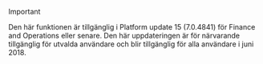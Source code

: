 > [!IMPORTANT]
> Den här funktionen är tillgänglig i Platform update 15 (7.0.4841) för Finance and Operations eller senare. Den här uppdateringen är för närvarande tillgänglig för utvalda användare och blir tillgänglig för alla användare i juni 2018.
